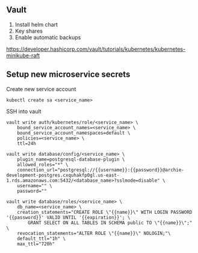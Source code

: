 ## Vault

1. Install helm chart
2. Key shares
3. Enable automatic backups

https://developer.hashicorp.com/vault/tutorials/kubernetes/kubernetes-minikube-raft



## Setup new microservice secrets

Create new service account
```
kubectl create sa <service_name>
```
SSH into vault
```
vault write auth/kubernetes/role/<service_name> \
    bound_service_account_names=<service_name> \
    bound_service_account_namespaces=default \
    policies=<service_name> \
    ttl=24h

vault write database/config/<service_name> \
    plugin_name=postgresql-database-plugin \
    allowed_roles="*" \
    connection_url="postgresql://{{username}}:{{password}}@archie-development-postgres.cxquhakfp0gl.us-east-1.rds.amazonaws.com:5432/<database_name>?sslmode=disable" \
    username="" \
    password=""

vault write database/roles/<service_name> \
    db_name=<service_name> \
    creation_statements="CREATE ROLE \"{{name}}\" WITH LOGIN PASSWORD '{{password}}' VALID UNTIL '{{expiration}}'; \
        GRANT SELECT ON ALL TABLES IN SCHEMA public TO \"{{name}}\";" \
    revocation_statements="ALTER ROLE \"{{name}}\" NOLOGIN;"\
    default_ttl="1h" \
    max_ttl="720h"

```